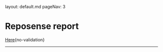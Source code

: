 <frontmatter>
  layout: default.md
  pageNav: 3
</frontmatter>

<br>

# Reposense report

[Here](reposense-report/index.html){no-validation}

---

<include src="README.md" />